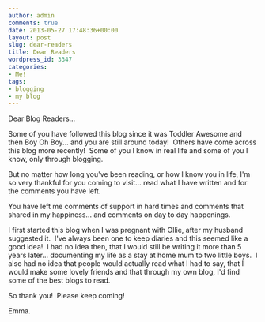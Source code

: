 ```yaml
---
author: admin
comments: true
date: 2013-05-27 17:48:36+00:00
layout: post
slug: dear-readers
title: Dear Readers
wordpress_id: 3347
categories:
- Me!
tags:
- blogging
- my blog
---
```


Dear Blog Readers...

Some of you have followed this blog since it was Toddler Awesome and then Boy Oh Boy... and you are still around today!  Others have come across this blog more recently!  Some of you I know in real life and some of you I know, only through blogging.

But no matter how long you've been reading, or how I know you in life, I'm so very thankful for you coming to visit... read what I have written and for the comments you have left.

You have left me comments of support in hard times and comments that shared in my happiness... and comments on day to day happenings.

I first started this blog when I was pregnant with Ollie, after my husband suggested it.  I've always been one to keep diaries and this seemed like a good idea!  I had no idea then, that I would still be writing it more than 5 years later... documenting my life as a stay at home mum to two little boys.  I also had no idea that people would actually read what I had to say, that I would make some lovely friends and that through my own blog, I'd find some of the best blogs to read.

So thank you!  Please keep coming!

Emma.
